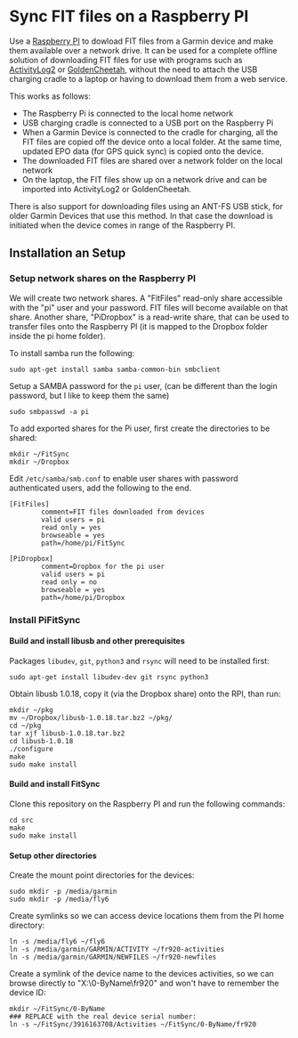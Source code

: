 # Sync FIT files on a Raspberry PI

Use a [Raspberry PI](http://www.raspberrypi.org) to dowload FIT files from a
Garmin device and make them available over a network drive.  It can be used
for a complete offline solution of downloading FIT files for use with programs
such as [ActivityLog2](http://alex-hhh.github.io/ActivityLog2/)
or [GoldenCheetah](http://www.goldencheetah.org/), without the need to attach
the USB charging cradle to a laptop or having to download them from a web
service.

This works as follows:

* The Raspberry Pi is connected to the local home network
* USB charging cradle is connected to a USB port on the Raspberry Pi
* When a Garmin Device is connected to the cradle for charging, all the FIT
  files are copied off the device onto a local folder.  At the same time,
  updated EPO data (for GPS quick sync) is copied onto the device.
* The downloaded FIT files are shared over a network folder on the local
  network
* On the laptop, the FIT files show up on a network drive and can be imported
  into ActivityLog2 or GoldenCheetah.

There is also support for downloading files using an ANT-FS USB stick, for
older Garmin Devices that use this method.  In that case the download is
initiated when the device comes in range of the Raspberry PI.

## Installation an Setup

### Setup network shares on the Raspberry PI

We will create two network shares.  A "FitFiles" read-only share accessible
with the "pi" user and your password.  FIT files will become available on that
share.  Another share, "PiDropbox" is a read-write share, that can be used to
transfer files onto the Raspberry PI (it is mapped to the Dropbox folder
inside the pi home folder).

To install samba run the following:

    sudo apt-get install samba samba-common-bin smbclient

Setup a SAMBA password for the `pi` user, (can be different than the login
password, but I like to keep them the same)

    sudo smbpasswd -a pi

To add exported shares for the Pi user, first create the directories to be
shared:

    mkdir ~/FitSync
    mkdir ~/Dropbox

Edit `/etc/samba/smb.conf` to enable user shares with password authenticated
users, add the following to the end.

    [FitFiles]
            comment=FIT files downloaded from devices
            valid users = pi
            read only = yes
            browseable = yes
            path=/home/pi/FitSync

    [PiDropbox]
            comment=Dropbox for the pi user
            valid users = pi
            read only = no
            browseable = yes
            path=/home/pi/Dropbox

### Install PiFitSync

#### Build and install libusb and other prerequisites

Packages `libudev`, `git`, `python3` and `rsync` will need to be installed
first:
  
    sudo apt-get install libudev-dev git rsync python3

Obtain libusb 1.0.18, copy it (via the Dropbox share) onto the RPI, than run:

    mkdir ~/pkg
    mv ~/Dropbox/libusb-1.0.18.tar.bz2 ~/pkg/
    cd ~/pkg
    tar xjf libusb-1.0.18.tar.bz2
    cd libusb-1.0.18
    ./configure
    make
    sudo make install
    
#### Build and install FitSync

Clone this repository on the Raspberry PI and run the following commands:
  
    cd src
    make
    sudo make install

#### Setup other directories

Create the mount point directories for the devices:

    sudo mkdir -p /media/garmin
    sudo mkdir -p /media/fly6

Create symlinks so we can access device locations them from the PI home
directory:
    
    ln -s /media/fly6 ~/fly6
    ln -s /media/garmin/GARMIN/ACTIVITY ~/fr920-activities
    ln -s /media/garmin/GARMIN/NEWFILES ~/fr920-newfiles

Create a symlink of the device name to the devices activities, so we can
browse directly to "X:\0-ByName\fr920" and won't have to remember the device
ID:
    
    mkdir ~/FitSync/0-ByName
    ### REPLACE with the real device serial number:
    ln -s ~/FitSync/3916163708/Activities ~/FitSync/0-ByName/fr920

